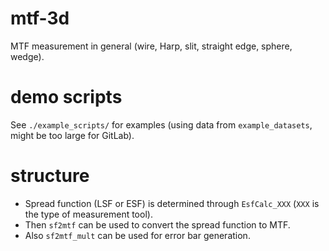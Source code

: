 # mtf-3d
MTF measurement in general (wire, Harp, slit, straight edge, sphere, wedge).

# demo scripts
See `./example_scripts/` for examples (using data from `example_datasets`, might be too large for GitLab).

# structure
- Spread function (LSF or ESF) is determined through `EsfCalc_XXX` (`XXX` is the type of measurement tool). 
- Then `sf2mtf` can be used to convert the spread function to MTF. 
- Also `sf2mtf_mult` can be used for error bar generation. 
